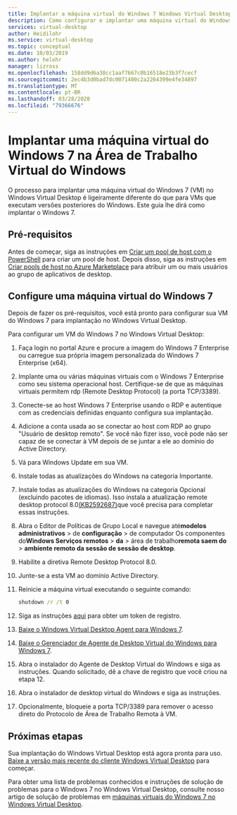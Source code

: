 ```yaml
---
title: Implantar a máquina virtual do Windows 7 Windows Virtual Desktop - Azure
description: Como configurar e implantar uma máquina virtual do Windows 7 no Windows Virtual Desktop.
services: virtual-desktop
author: Heidilohr
ms.service: virtual-desktop
ms.topic: conceptual
ms.date: 10/03/2019
ms.author: helohr
manager: lizross
ms.openlocfilehash: 158dd9d6a38cc1aaf7667c0b16518e23b3f7cecf
ms.sourcegitcommit: 2ec4b3d0bad7dc0071400c2a2264399e4fe34897
ms.translationtype: MT
ms.contentlocale: pt-BR
ms.lasthandoff: 03/28/2020
ms.locfileid: "79366676"
---
```

# <a name="deploy-a-windows-7-virtual-machine-on-windows-virtual-desktop"></a>Implantar uma máquina virtual do Windows 7 na Área de Trabalho Virtual do Windows

O processo para implantar uma máquina virtual do Windows 7 (VM) no Windows Virtual Desktop é ligeiramente diferente do que para VMs que executam versões posteriores do Windows. Este guia lhe dirá como implantar o Windows 7.

## <a name="prerequisites"></a>Pré-requisitos

Antes de começar, siga as instruções em [Criar um pool de host com o PowerShell](create-host-pools-powershell.md) para criar um pool de host. Depois disso, siga as instruções em [Criar pools de host no Azure Marketplace](create-host-pools-azure-marketplace.md#optional-assign-additional-users-to-the-desktop-application-group) para atribuir um ou mais usuários ao grupo de aplicativos de desktop.

## <a name="configure-a-windows-7-virtual-machine"></a>Configure uma máquina virtual do Windows 7

Depois de fazer os pré-requisitos, você está pronto para configurar sua VM do Windows 7 para implantação no Windows Virtual Desktop.

Para configurar um VM do Windows 7 no Windows Virtual Desktop:

1. Faça login no portal Azure e procure a imagem do Windows 7 Enterprise ou carregue sua própria imagem personalizada do Windows 7 Enterprise (x64).  
2. Implante uma ou várias máquinas virtuais com o Windows 7 Enterprise como seu sistema operacional host. Certifique-se de que as máquinas virtuais permitem rdp (Remote Desktop Protocol) (a porta TCP/3389).
3. Conecte-se ao host Windows 7 Enterprise usando o RDP e autentique com as credenciais definidas enquanto configura sua implantação. 
4. Adicione a conta usada ao se conectar ao host com RDP ao grupo "Usuário de desktop remoto". Se você não fizer isso, você pode não ser capaz de se conectar à VM depois de se juntar a ele ao domínio do Active Directory.
5. Vá para Windows Update em sua VM.
6. Instale todas as atualizações do Windows na categoria Importante.
7. Instale todas as atualizações do Windows na categoria Opcional (excluindo pacotes de idiomas). Isso instala a atualização remote desktop protocol 8.0[(KB2592687)](https://www.microsoft.com/download/details.aspx?id=35387)que você precisa para completar essas instruções.
8. Abra o Editor de Políticas de Grupo Local e navegue até**modelos administrativos** > de **configuração** > de computador Os componentes do**Windows Serviços remotos** > **da** > área de trabalho**remota saem do** > **ambiente remoto da sessão de sessão de desktop**.
9. Habilite a diretiva Remote Desktop Protocol 8.0.
10. Junte-se a esta VM ao domínio Active Directory.
11. Reinicie a máquina virtual executando o seguinte comando:
    
     ```cmd
     shutdown /r /t 0
     ```
    
12. Siga as instruções [aqui](/powershell/module/windowsvirtualdesktop/export-rdsregistrationinfo/) para obter um token de registro.
13. [Baixe o Windows Virtual Desktop Agent para Windows 7](https://query.prod.cms.rt.microsoft.com/cms/api/am/binary/RE3JZCm).
14. [Baixe o Gerenciador de Agente de Desktop Virtual do Windows para Windows 7](https://query.prod.cms.rt.microsoft.com/cms/api/am/binary/RE3K2e3).
15. Abra o instalador do Agente de Desktop Virtual do Windows e siga as instruções. Quando solicitado, dê a chave de registro que você criou na etapa 12.
16. Abra o instalador de desktop virtual do Windows e siga as instruções.
17. Opcionalmente, bloqueie a porta TCP/3389 para remover o acesso direto do Protocolo de Área de Trabalho Remota à VM.

## <a name="next-steps"></a>Próximas etapas

Sua implantação do Windows Virtual Desktop está agora pronta para uso. [Baixe a versão mais recente do cliente Windows Virtual Desktop](https://aka.ms/wvd/clients/windows) para começar.

Para obter uma lista de problemas conhecidos e instruções de solução de problemas para o Windows 7 no Windows Virtual Desktop, consulte nosso artigo de solução de problemas em [máquinas virtuais do Windows 7 no Windows Virtual Desktop](troubleshoot-windows-7-vm.md).
